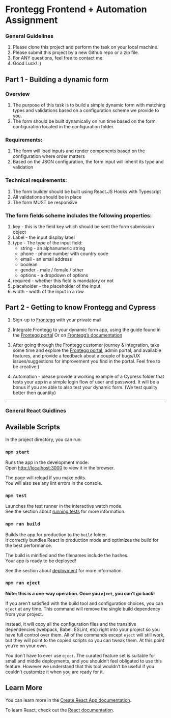 # Frontegg Frontend + Automation Assignment

### General Guidelines
1. Please clone this project and perform the task on your local machine.
2. Please submit this project by a new Github repo or a zip file.
3. For ANY questions, feel free to contact me.
4. Good Luck! :) 

## Part 1 - Building a dynamic form

### Overview
1. The purpose of this task is to build a simple dynamic form with matching types and validations based on a configuration scheme we provide to you.
2. The form should be built dynamically on run time based on the form configuration located in the configuration folder.

### Requirements:
1. The form will load inputs and render components based on the configuration where order matters
2. Based on the JSON configuration, the form input will inherit its type and validation

### Technical requirements: 
1. The form builder should be built using React.JS Hooks with Typescript
2. All validations should be in place
3. The form MUST be responsive

### The form fields scheme includes the following properties:
<ol>
  <li>key - this is the field key which should be sent the form submission object</li>
  <li>Label - the input display label</li>
  <li>type - The type of the input field: 
    <ul>
      <li>string - an alphanumeric string</li>
      <li>phone - phone number with country code</li>
      <li>email - an email address</li>
      <li>boolean</li>
      <li>gender - male / female / other</li>
      <li>options - a dropdown of options</li>
    </ul>
  </li>
  <li>required - whether this field is mandatory or not</li>
    <li>placeholder - the placeholder of the input</li>
    <li>width - width of the input in a row</li>
</ol>

## Part 2 - Getting to know Frontegg and Cypress

1. Sign-up to [Frontegg](https://frontegg.com/) with your private mail

2. Integrate Frontegg to your dynamic form app, using the guide found in the [Frontegg portal](https://portal.frontegg.com/configure/authentication/builder/integrate) Or on [Frontegg’s documentation](https://docs.frontegg.com/docs/integration-quickstart)

3. After going through the Frontegg customer journey & integration, take some time and explore the [Frontegg portal](portal.frontegg.com), admin portal, and available features, and provide a feedback about a couple of bugs/UX issues/suggestions for improvement you find in the portal. Feel free to be creative:) 

4. Automation - please provide a working example of a Cypress folder that tests your app in a simple login flow of user and password. It will be a bonus if you are able to also test your dynamic form. (We test quality better then quantity)

------

### General React Guidlines

## Available Scripts

In the project directory, you can run:

### `npm start`

Runs the app in the development mode.\
Open [http://localhost:3000](http://localhost:3000) to view it in the browser.

The page will reload if you make edits.\
You will also see any lint errors in the console.

### `npm test`

Launches the test runner in the interactive watch mode.\
See the section about [running tests](https://facebook.github.io/create-react-app/docs/running-tests) for more information.

### `npm run build`

Builds the app for production to the `build` folder.\
It correctly bundles React in production mode and optimizes the build for the best performance.

The build is minified and the filenames include the hashes.\
Your app is ready to be deployed!

See the section about [deployment](https://facebook.github.io/create-react-app/docs/deployment) for more information.

### `npm run eject`

**Note: this is a one-way operation. Once you `eject`, you can’t go back!**

If you aren’t satisfied with the build tool and configuration choices, you can `eject` at any time. This command will remove the single build dependency from your project.

Instead, it will copy all the configuration files and the transitive dependencies (webpack, Babel, ESLint, etc) right into your project so you have full control over them. All of the commands except `eject` will still work, but they will point to the copied scripts so you can tweak them. At this point you’re on your own.

You don’t have to ever use `eject`. The curated feature set is suitable for small and middle deployments, and you shouldn’t feel obligated to use this feature. However we understand that this tool wouldn’t be useful if you couldn’t customize it when you are ready for it.

## Learn More

You can learn more in the [Create React App documentation](https://facebook.github.io/create-react-app/docs/getting-started).

To learn React, check out the [React documentation](https://reactjs.org/).
